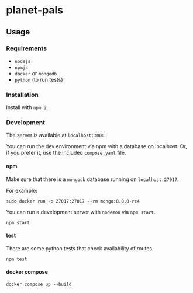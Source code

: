 # planet-pals

## Usage

### Requirements

* `nodejs`
* `npmjs`
* `docker` or `mongodb`
* `python` (to run tests)
 
### Installation

Install with `npm i`.

### Development

The server is available at `localhost:3000`.

You can run the dev environment via npm with a database on localhost. Or, if you prefer it, use
the included `compose.yaml` file.

#### npm

Make sure that there is a `mongodb` database running on `localhost:27017`.

For example:

```console
sudo docker run -p 27017:27017 --rm mongo:8.0.0-rc4
```

You can run a development server with `nodemon` via `npm start`.

```console
npm start
```

#### test

There are some python tests that check availability of routes.

```console
npm test
```

#### docker compose

```console
docker compose up --build
```
